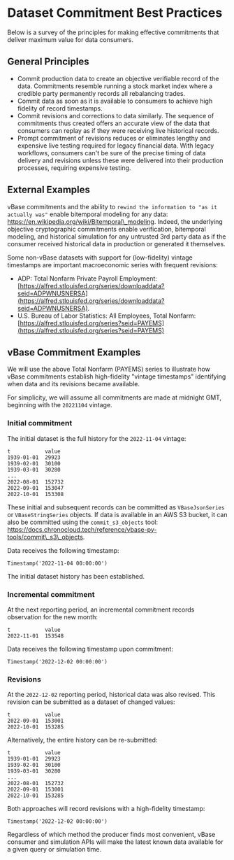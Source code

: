 # Dataset Commitment Best Practices

Below is a survey of the principles for making effective commitments that deliver maximum value for data consumers.

## General Principles

* Commit production data to create an objective verifiable record of the data. Commitments resemble running a stock market index where a credible party permanently records all rebalancing trades.
* Commit data as soon as it is available to consumers to achieve high fidelity of record timestamps.
* Commit revisions and corrections to data similarly. The sequence of commitments thus created offers an accurate view of the data that consumers can replay as if they were receiving live historical records.
* Prompt commitment of revisions reduces or eliminates lengthy and expensive live testing required for legacy financial data. With legacy workflows, consumers can't be sure of the precise timing of data delivery and revisions unless these were delivered into their production processes, requiring expensive testing.

## External Examples

vBase commitments and the ability to `rewind the information to "as it actually was"` enable bitemporal modeling for any data: https://en.wikipedia.org/wiki/Bitemporal\_modeling. Indeed, the underlying objective cryptographic commitments enable verification, bitemporal modeling, and historical simulation for any untrusted 3rd party data as if the consumer received historical data in production or generated it themselves.

Some non-vBase datasets with support for (low-fidelity) vintage timestamps are important macroeconomic series with frequent revisions:

* ADP: Total Nonfarm Private Payroll Employment: [https://alfred.stlouisfed.org/series/downloaddata?seid=ADPWNUSNERSA](https://alfred.stlouisfed.org/series/downloaddata?seid=ADPWNUSNERSA).
* U.S. Bureau of Labor Statistics: All Employees, Total Nonfarm: [https://alfred.stlouisfed.org/series?seid=PAYEMS](https://alfred.stlouisfed.org/series?seid=PAYEMS)

## vBase Commitment Examples

We will use the above Total Nonfarm (PAYEMS) series to illustrate how vBase commitments establish high-fidelity "vintage timestamps" identifying when data and its revisions became available.

For simplicity, we will assume all commitments are made at midnight GMT, beginning with the `20221104` vintage.

### Initial commitment

The initial dataset is the full history for the `2022-11-04` vintage:

```
t           value
1939-01-01	29923
1939-02-01	30100
1939-03-01	30280
...
2022-08-01	152732
2022-09-01	153047
2022-10-01	153308
```

These initial and subsequent records can be committed as `VBaseJsonSeries` or `VBaseStringSeries` objects. If data is available in an AWS S3 bucket, it can also be committed using the `commit_s3_objects` tool: https://docs.chronocloud.tech/reference/vbase-py-tools/commit\_s3\_objects.

Data receives the following timestamp:

```
Timestamp('2022-11-04 00:00:00')
```

The initial dataset history has been established.

### Incremental commitment

At the next reporting period, an incremental commitment records observation for the new month:

```
t           value
2022-11-01  153548
```

Data receives the following timestamp upon commitment:

```
Timestamp('2022-12-02 00:00:00')
```

### Revisions

At the `2022-12-02` reporting period, historical data was also revised. This revision can be submitted as a dataset of changed values:

```
t           value
2022-09-01	153001
2022-10-01	153285
```

Alternatively, the entire history can be re-submitted:

```
t           value
1939-01-01	29923
1939-02-01	30100
1939-03-01	30280
...
2022-08-01	152732
2022-09-01	153001
2022-10-01	153285
```

Both approaches will record revisions with a high-fidelity timestamp:

```
Timestamp('2022-12-02 00:00:00')
```

Regardless of which method the producer finds most convenient, vBase consumer and simulation APIs will make the latest known data available for a given query or simulation time.
